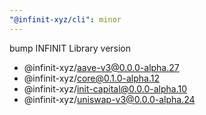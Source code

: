 ```yaml
---
"@infinit-xyz/cli": minor
---
```


bump INFINIT Library version

- @infinit-xyz/aave-v3@0.0.0-alpha.27
- @infinit-xyz/core@0.1.0-alpha.12
- @infinit-xyz/init-capital@0.0.0-alpha.10
- @infinit-xyz/uniswap-v3@0.0.0-alpha.24
